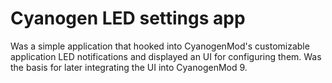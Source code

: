 # Cyanogen LED settings app

Was a simple application that hooked into CyanogenMod's customizable application LED notifications and displayed an UI for configuring them. Was the basis for later integrating the UI into CyanogenMod 9.
